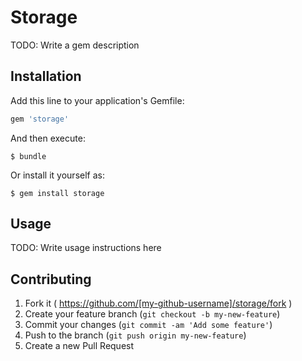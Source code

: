 # Storage

TODO: Write a gem description

## Installation

Add this line to your application's Gemfile:

```ruby
gem 'storage'
```

And then execute:

    $ bundle

Or install it yourself as:

    $ gem install storage

## Usage

TODO: Write usage instructions here

## Contributing

1. Fork it ( https://github.com/[my-github-username]/storage/fork )
2. Create your feature branch (`git checkout -b my-new-feature`)
3. Commit your changes (`git commit -am 'Add some feature'`)
4. Push to the branch (`git push origin my-new-feature`)
5. Create a new Pull Request
